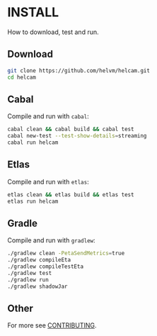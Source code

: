 # INSTALL

How to download, test and run.

## Download

```bash
git clone https://github.com/helvm/helcam.git
cd helcam
```

## Cabal

Compile and run with `cabal`:
```bash
cabal clean && cabal build && cabal test
cabal new-test --test-show-details=streaming
cabal run helcam
```

## Etlas

Compile and run with `etlas`:
```bash
etlas clean && etlas build && etlas test
etlas run helcam
```

## Gradle

Compile and run with `gradlew`:
```bash
./gradlew clean -PetaSendMetrics=true
./gradlew compileEta
./gradlew compileTestEta
./gradlew test
./gradlew run
./gradlew shadowJar
```

## Other

For more see [CONTRIBUTING](CONTRIBUTING.md).
